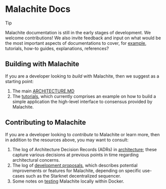 # Malachite Docs

> [!TIP]
> Malachite documentation is still in the early stages of development.
> We welcome contributions!
> We also invite feedback and input on what would be the most important aspects
> of documentations to cover, for [example](https://diataxis.fr/), tutorials,
> how-to guides, explanations, references?

## Building with Malachite

If you are a developer looking to _build_ with Malachite, then we suggest as a starting point:

1. The main [ARCHITECTURE.MD](../ARCHITECTURE.md)
2. The [tutorials](tutorials), which currently comprises an example on how to build a simple application the high-level interface to consensus provided by Malachite.

## Contributing to Malachite

If you are a developer looking to _contribute_ to Malachite or learn more,
then in addition to the resources above, you may want to consult:

1. The log of Architecture Decision Records (ADRs) in [architecture](./architecture); these capture various decisions at previous points in time regarding architectural concerns.
2. The log of [development proposals](./development-proposals), which describes potential improvements or features for Malachite, depending on specific use-cases such as the Starknet decentralized sequencer.
3. Some notes on [testing](./testing) Malachite locally within Docker.
